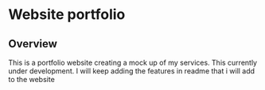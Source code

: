 # Website portfolio

## Overview
This is a portfolio website creating a mock up of my services.
This currently under development. 
I will keep adding the features in readme that i will add to the website
